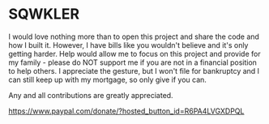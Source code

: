 # SQWKLER

I would love nothing more than to open this project and share the code and how I built it. However, I have bills like you wouldn't believe and it's only getting harder. Help would allow me to focus on this project and provide for my family - please do NOT support me if you are not in a financial position to help others. I appreciate the gesture, but I won't file for bankruptcy and I can still keep up with my mortgage, so only give if you can.

Any and all contributions are greatly appreciated.

https://www.paypal.com/donate/?hosted_button_id=R6PA4LVGXDPQL
